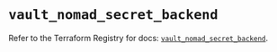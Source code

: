 # `vault_nomad_secret_backend`

Refer to the Terraform Registry for docs: [`vault_nomad_secret_backend`](https://registry.terraform.io/providers/hashicorp/vault/3.23.0/docs/resources/nomad_secret_backend).
